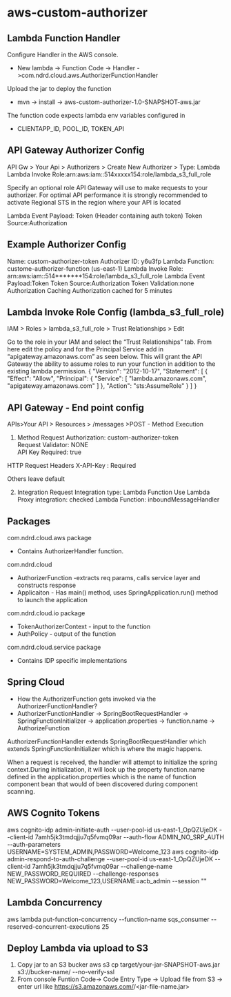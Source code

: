 # aws-custom-authorizer

Lambda Function Handler
------------------------
Configure Handler in the AWS console.

- New lambda -> Function Code -> Handler ->com.ndrd.cloud.aws.AuthorizerFunctionHandler

Upload the jar to deploy the function
- mvn -> install -> aws-custom-authorizer-1.0-SNAPSHOT-aws.jar

The function code expects lambda env variables configured in 
- CLIENTAPP_ID, POOL_ID, TOKEN_API

API Gateway Authorizer Config
-----------------------------
API Gw > Your Api > Authorizers > Create New Authorizer > 
Type: Lambda
Lambda Invoke Role:arn:aws:iam::514xxxxx154:role/lambda_s3_full_role

Specify an optional role API Gateway will use to make requests to your authorizer. For optimal API performance it is strongly recommended to activate Regional STS in the region where your API is located

Lambda Event Payload: Token
(Header containing auth token)
Token Source:Authorization

Example Authorizer Config
--------------------------
Name: custom-authorizer-token
Authorizer ID: y6u3fp
Lambda Function: custome-authorizer-function (us-east-1)
Lambda Invoke Role: arn:aws:iam::514*******154:role/lambda_s3_full_role
Lambda Event Payload:Token
Token Source:Authorization
Token Validation:none
Authorization Caching
Authorization cached for 5 minutes

Lambda Invoke Role Config (lambda_s3_full_role)
---------------------------------------------
IAM > Roles > lambda_s3_full_role > Trust Relationships > Edit

Go to the role in your IAM and select the “Trust Relationships” tab. From here edit the policy and for the Principal Service add in “apigateway.amazonaws.com” as seen below. This will grant the API Gateway the ability to assume roles to run your function in addition to the existing lambda permission.
{
  "Version": "2012-10-17",
  "Statement": [
    {
      "Effect": "Allow",
      "Principal": {
        "Service": [
          "lambda.amazonaws.com",
          "apigateway.amazonaws.com"
        ]
      },
      "Action": "sts:AssumeRole"
    }
  ]
}

API Gateway - End point config
---------------------------------
APIs>Your API > Resources > /messages >POST - Method Execution
 
1. Method Request
Authorization: custom-authorizer-token  
Request Validator: NONE  
API Key Required: true 

HTTP Request Headers
X-API-Key : Required

Others leave default

2. Integration Request
Integration type: Lambda Function
Use Lambda Proxy integration: checked
Lambda Function: inboundMessageHandler 

Packages
---------
com.ndrd.cloud.aws package
 - Contains AuthorizerHandler function.

com.ndrd.cloud
- AuthorizerFunction -extracts req params, calls service layer and constructs response
- Applicaiton - Has main() method, uses SpringApplication.run() method to launch the application

com.ndrd.cloud.io package
- TokenAuthorizerContext - input to the function
- AuthPolicy - output of the function

com.ndrd.cloud.service package
- Contains IDP specific implementations


Spring Cloud
------------
- How the AuthorizerFunction gets invoked via the AuthorizerFunctionHandler?
- AuthorizerFunctionHandler -> SpringBootRequestHandler -> SpringFunctionInitializer -> application.properties -> function.name -> AuthorizeFunction
 
AuthorizerFunctionHandler extends SpringBootRequestHandler which extends SpringFunctionInitializer which is where the magic happens.

When a request is received, the handler will attempt to initialize the spring context.During initialization, it will look up the property function.name defined in the application.properties which is the name of function component bean that would of been discovered during component scanning.

AWS Cognito Tokens
------------------
aws cognito-idp admin-initiate-auth --user-pool-id us-east-1_OpQZUjeDK --client-id 7amh5jk3tmdqjju7q5fvmq09ar --auth-flow ADMIN_NO_SRP_AUTH --auth-parameters USERNAME=SYSTEM_ADMIN,PASSWORD=Welcome_123
    aws cognito-idp admin-respond-to-auth-challenge --user-pool-id us-east-1_OpQZUjeDK --client-id 7amh5jk3tmdqjju7q5fvmq09ar --challenge-name NEW_PASSWORD_REQUIRED --challenge-responses NEW_PASSWORD=Welcome_123,USERNAME=acb_admin --session ""

Lambda Concurrency
----------------
aws lambda put-function-concurrency --function-name sqs_consumer --reserved-concurrent-executions 25
    
Deploy Lambda via upload to S3
------------------------------
1. Copy jar to an S3 bucker
aws s3 cp target/your-jar-SNAPSHOT-aws.jar s3://bucker-name/ --no-verify-ssl
2. From console Funtion Code-> Code Entry Type -> Upload file from S3 -> enter url like 
https://s3.amazonaws.com/<folder>/<jar-file-name.jar>

